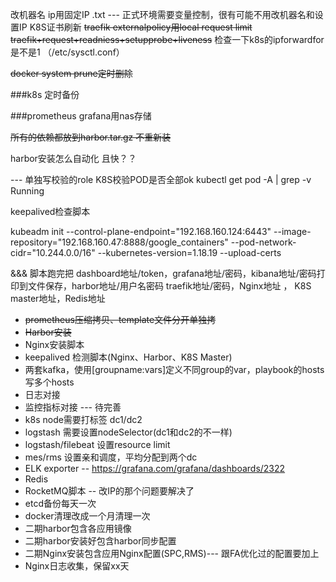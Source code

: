 改机器名  ip用固定IP  .txt --- 正式环境需要变量控制，很有可能不用改机器名和设置IP
K8S证书刷新
~~traefik externalpolicy用local request limit~~
~~traefik+request+readniess+setupprobe+liveness~~
检查一下k8s的ipforwardfor是不是1 （/etc/sysctl.conf） 

~~docker system prune定时删除~~

###k8s 定时备份

###prometheus  grafana用nas存储

~~所有的依赖都放到harbor.tar.gz 不重新装~~

harbor安装怎么自动化 且快？？

--- 单独写校验的role K8S校验POD是否全部ok kubectl get pod -A | grep -v Running

keepalived检查脚本

kubeadm init --control-plane-endpoint="192.168.160.124:6443"  --image-repository="192.168.160.47:8888/google_containers" --pod-network-cidr="10.244.0.0/16" --kubernetes-version=1.18.19 --upload-certs

&&& 脚本跑完把 dashboard地址/token，grafana地址/密码，kibana地址/密码打印到文件保存，harbor地址/用户名密码
traefik地址/密码，Nginx地址 ， K8S master地址，Redis地址

* ~~prometheus压缩拷贝、template文件分开单独拷~~
* ~~Harbor安装~~
* Nginx安装脚本 
* keepalived 检测脚本(Nginx、Harbor、K8S Master)
* 两套kafka，使用[groupname:vars]定义不同group的var，playbook的hosts写多个hosts
* 日志对接
* 监控指标对接 --- 待完善
* k8s node需要打标签 dc1/dc2
* logstash 需要设置nodeSelector(dc1和dc2的不一样)
* logstash/filebeat 设置resource limit
* mes/rms 设置亲和调度，平均分配到两个dc
* ELK exporter  -- https://grafana.com/grafana/dashboards/2322
* Redis 
* RocketMQ脚本 -- 改IP的那个问题要解决了
* etcd备份每天一次
* docker清理改成一个月清理一次
* 二期harbor包含各应用镜像
* 二期harbor安装好包含harbor同步配置
* 二期Nginx安装包含应用Nginx配置(SPC,RMS)--- 跟FA优化过的配置要加上
* Nginx日志收集，保留xx天